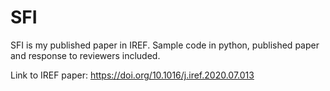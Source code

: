 # SFI

SFI is my published paper in IREF. Sample code in python, published paper and response to reviewers included.

Link to IREF paper: https://doi.org/10.1016/j.iref.2020.07.013
